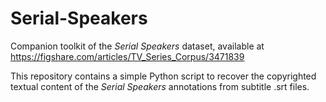 # Serial-Speakers
Companion toolkit of the *Serial Speakers* dataset, available at https://figshare.com/articles/TV_Series_Corpus/3471839

This repository contains a simple Python script to recover the copyrighted textual content of the *Serial Speakers* annotations from subtitle .srt files.
